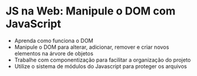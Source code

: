 # JS na Web: Manipule o DOM com JavaScript
- Aprenda como funciona o DOM
- Manipule o DOM para alterar, adicionar, remover e criar novos elementos na árvore de objetos
- Trabalhe com componentização para facilitar a organização do projeto
- Utilize o sistema de módulos do Javascript para proteger os arquivos
